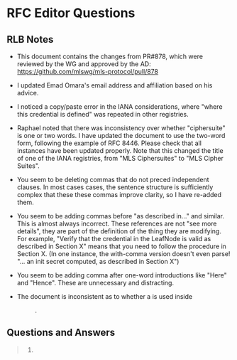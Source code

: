 # RFC Editor Questions

## RLB Notes

* This document contains the changes from PR#878, which were reviewed by the WG
  and approved by the AD: https://github.com/mlswg/mls-protocol/pull/878

* I updated Emad Omara's email address and affiliation based on his advice.

* I noticed a copy/paste error in the IANA considerations, where "where this
  credential is defined" was repeated in other registries.

* Raphael noted that there was inconsistency over whether "ciphersuite" is one
  or two words.  I have updated the document to use the two-word form, following
  the example of RFC 8446.  Please check that all instances have been updated
  properly. Note that this changed the title of one of the IANA registries, from
  "MLS Ciphersuites" to "MLS Cipher Suites".

* You seem to be deleting commas that do not preced independent clauses.  In
  most cases cases, the sentence structure is sufficiently complex that these
  these commas improve clarity, so I have re-added them.

* You seem to be adding commas before "as described in..." and similar.  This is
  almost always incorrect.  These references are not "see more details", they
  are part of the definition of the thing they are modifying.  For example,
  "Verify that the credential in the LeafNode is valid as described in Section
  X" means that you need to follow the procedure in Section X.  (In one
  instance, the with-comma version doesn't even parse!  "... an init secret
  computed, as described in Section X")

* You seem to be adding comma after one-word introductions like "Here" and
  "Hence".  These are unnecessary and distracting.

* The document is inconsistent as to whether a <t> is used inside <dd>.

## Questions and Answers

> 1) <!-- [rfced] xml2rfc returns a number of warnings and suggest that
> viewBox be used.  Please review and let us know if you would like to make
> any updates. 
> 
> Examples:
> rfc9420.xml(434): Warning: Found SVG with width or height specified, which will make the artwork not scale.  Specify a viewBox only to let the artwork scale.
> rfc9420.xml(568): Warning: Found SVG with width or height specified, which will make the artwork not scale.  Specify a viewBox only to let the artwork scale.
> ...
> rfc9420.xml(5759): Warning: Found SVG with width or height specified, which will make the artwork not scale.  Specify a viewBox only to let the artwork scale.
> rfc9420.xml(8128): Warning: Found SVG with width or height specified, which will make the artwork not scale.  Specify a viewBox only to let the artwork scale.
> -->

The document's viewBox setting is correct; xml2rfc's default is wrong.  Setting
width and height ensures that the SVG's scale and positioning is consistent with
the text across scaling.


> 2) <!-- [rfced] Please insert any keywords (beyond those that appear in
> the title) for use on https://www.rfc-editor.org/search. -->

The authors' XML file now has 


> 3) <!--[rfced] Section 2. Should the terminology be placed in alphabetical
> order, or do you prefer the current ordering? Please review and
> let us know your preference.
> -->     

We would prefer to keep the terminology in the existing order.  Since there are
some semantic dependencies, having them in this order is clearer.


> 4) <!-- [rfced] Please review the "type" attribute of each sourcecode
> element in the XML file to ensure correctness.
> 
> Note that "tls-presentation" (not "tls") is already considered an
> acceptable "type" per the current list of preferred values
> (https://www.rfc-editor.org/materials/sourcecode-types.txt). Would it make
> sense to update instances of type "tls" to "tls-presentation".  Are you
> recommending that "tls" be added as a new type?  Note that it is also
> acceptable to leave the "type" attribute not set.
> 
> In addition, review each artwork element. Specifically,
> should any artwork element be tagged as sourcecode or another
> element?
>  -->

Thanks, we were unaware of the `tls-presentation` type.  All of the `tls`
instances have been changed to `tls-presentation`.


> 5) <!-- [rfced] In the html and pdf outputs, the text enclosed in <tt> is
> output in fixed-width font. In the txt output, there are no changes to the
> font, and the quotation marks have been removed.
> 
> In the html and pdf outputs, the text enclosed in <em> is output in
> italics. In the txt output, the text enclosed in <em> appears with an
> underscore before and after.
> 
> Please review carefully and let us know if the output is acceptable or if
> any updates are needed.
> -->

Yes, this output matches our expectations.


> 6) <!--[rfced] We note that <sup> is used for superscript, but not for
> all instances. Please review and let us know if you would like to
> use <sup> for the instances that do not contain the <sup> element.
> -->

We should use `<sup>` throughout, removing `<tt>` if necessary.  I have
attempted to update all of the required occurrences.


> 7) <!--[rfced] Would it be correct to say that a member "sends" a Welcome
> message to a new client instead of "broadcasts" it since the
> Welcome is only being distributed to one client?
> 
> Original:
>    Any member of the group can download a KeyPackage for a new client
>    and broadcast Add and Commit messages that the current group will
>    use to update their state, and a Welcome message that the new client
>    can use to initialize its state and join the group.
> 
> Perhaps:
>    Any member of the group can download a KeyPackage for a new client
>    and broadcast Add and Commit messages that the current group will
>    use to update their state, and send a Welcome message that
>    the new client can use to initialize its state and join the group.
> -->

I have edited this to be serial: "download ... broadcast ... send".


> 8) <!--[rfced] Please review whether any of the notes in this document
> should be in the <aside> element. It is defined as "a container for
> content that is semantically less important or tangential to the
> content that surrounds it" (https://authors.ietf.org/en/rfcxml-vocabulary#aside).
> -->

I don't think this is necessary.


> 9) <!--[rfced] May we shorten the title for Figure 4 by moving the second
> sentence to a note below the figure? The note may be indented or
> in an <aside> element. Please let us know your preference.
> 
> Original:
>    Figure 4: Client B proposes to update its key, and client A commits the
>    proposal. As a result, the keys for both B and A updated, so
>    the group has post-compromise security with respect to both
>    of them.
> 
> Perhaps:
>    Figure 4: Client B proposes to update its key, and client A commits the
>    proposal
> 
>    Note: As a result of client A commiting client B's proposal,
>    the keys for both A and B updated, so the group has
>    post-compromise security with respect to both of them.
> -->

I added an appropriate note to the main text, at the point where this figure is
referenced.


> 10) <!--[rfced] Is the intended meaning that the right subtree is the same
> as the left subtree? If so, may we update the text in parentheses
> for clarity as follows?
> 
> Original:
>    For a given parent node, its left subtree is the subtree with
>    its left child as head (respectively right subtree).
> 
> Perhaps:
>    For a given parent node, its left subtree is the subtree with its
>    left child as the head (and respectively, its right subtree has its
>    right child as the head).
> -->

No, the intent is that you swap left for right, so you have a right subtree with
the right child as its head.  I expanded the sentence to be less terse.


> 11) <!--[rfced] Tables 2, 3, 5, 7, and 15 do not have titles. If you would
> like to add titles, please provide the desired text.
> -->

These tables do not need labels; they're just example data. In fact, I would be
happy to suppress the "Table N" notation, but that doesn't seem to be possible
within the bounds of RFC 7991.


> 12) <!--[rfced] We capitalized the following instance of "r" and "s" to
> match use in RFC 8032; please let us know of any objections.
> 
> Original:
>    In particular, ECDSA signatures are DER-encoded and EdDSA
>    signatures are defined as the concatenation of r and s as
>    specified in [RFC8032].
> 
> Current:
>    In particular, ECDSA signatures are DER encoded, and EdDSA
>    signatures are defined as the concatenation of R and S,
>    as specified in [RFC8032].
> -->

This is correct, thanks.


> 13) <!--[rfced] We do not see "SealBase" or "OpenBase" in RFC 9180, but we
> do see "Seal()" and "Open()". We assume that these are one in the
> same; however, if any further updates are needed for consistency,
> please let us know.
> 
> Current:
>    Here, the functions SealBase and OpenBase are defined [RFC9180],
>    using the HPKE algorithms specified by the group's ciphersuite.
> -->

SealBase/OpenBase are defined in the "Single-Shot APIs" section of RFC 9180,
with <MODE> = Base.  I clarified.

https://datatracker.ietf.org/doc/html/rfc9180#name-single-shot-apis


> 14) <!--[rfced] The following lines are over the 72-character limit (and
> over the 69-character limit for ASCII artwork). Please let us
> know how you would like to shorten/wrap the lines.
> 
> Section 5.2:
>   MakeKeyPackageRef(value) = RefHash("MLS 1.0 KeyPackage Reference", value) (4 over)
>   MakeProposalRef(value)   = RefHash("MLS 1.0 Proposal Reference", value)   (2 over)
> 
> Figure 12:
>   Proposal        Commit     Application Data   (1 over)
>   V           |                  +- Asymmetric  (9 over)
>   FramedContentAuthData |     |   Sign / Verify (12 over)
>   +- Symmetric        (8 over)
>   Protect / Unprotect (18 over)
> 
> Section 7.7
>   +- - new member (2 over)
> 
> Section 12.4.3.1:
>   encrypted_group_info, group_secrets) (10 over)
> 
> Section 12.4.3.1:
>   encrypted_group_info, kem_output, ciphertext) (9 over)
> 
> Appendix D:
>   raise Exception("Cannot truncate a tree with 0 or 1 nodes") (2 over)
> -->

I have reformatted these to fit.  The one in Appendix D was actually a bug in
the example code!


> 15) <!--[rfced] We notice that the text "See IANA registry for registered
> values" is included within four of the sourcecode elements (see
> Sections 5.3, 6, 7.2, and 12.1).  Would it be better to refer to the registry name and add a pointer to the relevant section in the document? 
> 
> One example:
> 
> Original:
>    Using the terminology from [RFC6125], a Credential provides
>    "presented identifiers", and it is up to the application to
>    supply a "reference identifier" for the authenticated client,
>    if any.
> 
>    // See IANA registry for registered values
>    uint16 CredentialType;
> 
>    struct {
>        opaque cert_data<V>;
>    } Certificate;
> 
>    struct {
>        CredentialType credential_type;
>        select (Credential.credential_type) {
>            case basic:
>                opaque identity<V>;
> 
>            case x509:
>                Certificate certificates<V>;
>        };
>    } Credential;
> 
> Perhaps:
>    Using the terminology from [RFC6125], a Credential provides
>    "presented identifiers", and it is up to the application to
>    supply a "reference identifier" for the authenticated client,
>    if any.
> 
>    Note: See the "MLS Credential Types" registry (Section 17.5).
> 
>    uint16 CredentialType;
> 
>    struct {
>        opaque cert_data<V>;
>    } Certificate;
> 
>    struct {
>        CredentialType credential_type;
>        select (Credential.credential_type) {
>            case basic:
>                opaque identity<V>;
> 
>            case x509:
>                Certificate certificates<V>;
>        };
>    } Credential;
> -->

I updated the `// See IANA` comments to explicitly reference the relevant
registries by name.  Referencing by name is better than by section, since we
want folks to look at the actual registry, not the initial values defined in
this document.


> 16) <!--[rfced] FYI: We added "and" before "represented". If that is not
> correct, please let us know.
> 
> Original:
>    Whether these fields can be computed by the client represented by the
>    LeafNode depends on when the LeafNode was created.
> 
> Current:
>    Whether these fields can be computed by the client and represented by the
>    LeafNode depends on when the LeafNode was created.
> -->

I rewrote this sentence to clarify.  FWIW, the original is correct, in that the
"client represented by the LeafNode" is the one doing the computing.


> 17) <!--[rfced] The first part of the following sentence does not parse;
> is there text missing after "ratchet"? Please let us know how we
> may update this for clarity.
> 
> Original:
>    After generating fresh key material and applying it to ratchet
>    forward their local tree state as described in the Section 7.4, the
>    generator broadcasts this update to other members of the group in a
>    Commit message, who apply it to keep their local views of the tree in
>    sync with the sender's.
> -->

"Ratchet" is being used as a verb here, with "ratchet forward" meaning "move
forward irreversibly".  With that in mind, I think it does parse, but I changed
"ratchet forward" to "update" to simplify.


> 18) <!--[rfced] Section 7.9. Should this example have a figure number?
> 
> Original:
> 
>          Y
>        __|__
>       /     \
>      _       _
>     / \     / \
>    E   _   G   _
> -->

No, this is just an intermediate value in a computation, not noteworthy enough
to merit a figure number / label.


> 19) <!--[rfced] Is this text intended to be a serial list? Also, should
> "credential" be singular or plural (i.e., "a credential" or "credentials")?
> 
> Original:
>     -  Ratchet tree: A tree with a single node, a leaf containing an
>        HPKE public key and credential for the creator
> 
> Perhaps:
>     -  Ratchet tree: A tree with a single node, a leaf containing an
>        HPKE public key, and a credential for the creator
> -->

No, the single node is a leaf node with the specified contents.  I changed "a
leaf" to "a leaf node".


> 20) <!--[rfced] To avoid redundancy, would you like to streamline this
>  list by updating the introductory sentence, removing "It
>  contains" from each bullet point, and rephrasing the last point
>  as follows?
> 
> Original:
>   For a regular, i.e. not external, commit the list is invalid if any of the following occurs:
> 
>   * It contains an individual proposal that is invalid as specified in Section 12.1.
>   * It contains an Update proposal generated by the committer.
>   * It contains a Remove proposal that removes the committer.
>   * It contains multiple Update and/or Remove proposals that apply to the same leaf.
>     If the committer has received multiple such proposals they SHOULD prefer any Remove
>     received, or the most recent Update if there are no Removes.
>   * It contains multiple Add proposals that contain KeyPackages that represent the same
>     client according to the application (for example, identical signature keys).
>   * It contains an Add proposal with a KeyPackage that represents a client already in
>     the group according to the application, unless there is a Remove proposal in the
>     list removing the matching client from the group.
>   * It contains multiple PreSharedKey proposals that reference the same PreSharedKeyID.
>   * It contains multiple GroupContextExtensions proposals.
>   * It contains a ReInit proposal together with any other proposal. If the committer has
>     received other proposals during the epoch, they SHOULD prefer them over the ReInit
>     proposal, allowing the ReInit to be resent and applied in a subsequent epoch.
>   * It contains an ExternalInit proposal.
>   * It contains a proposal with a non-default proposal type that is not supported by
>     some members of the group that will process the Commit (i.e., members being added or
>     removed by the Commit do not need to support the proposal type).
>   * After processing the commit the ratchet tree is invalid, in particular, if it contains
>     any leaf node that is invalid according to Section 7.3.
> 
> Perhaps:
>   For a regular, i.e., not external, commit, the list is invalid if it contains any of the
>   following:
> 
>   * An individual proposal that is invalid as specified in Section 12.1
>   * An Update proposal generated by the committer
>   * A Remove proposal that removes the committer
>   * Multiple Update and/or Remove proposals that apply to the same leaf.
>     If the committer has received multiple such proposals they SHOULD prefer any Remove
>     received, or the most recent Update if there are no Removes.
>   * Multiple Add proposals that contain KeyPackages that represent the same
>     client according to the application (for example, identical signature keys)
>   * An Add proposal with a KeyPackage that represents a client already in
>     the group according to the application, unless there is a Remove proposal in the
>     list removing the matching client from the group
>   * Multiple PreSharedKey proposals that reference the same PreSharedKeyID
>   * Multiple GroupContextExtensions proposals
>   * A ReInit proposal together with any other proposal. If the committer has
>     received other proposals during the epoch, they SHOULD prefer them over the ReInit
>     proposal, allowing the ReInit to be resent and applied in a subsequent epoch.
>   * An ExternalInit proposal
>   * A proposal with a non-default proposal type that is not supported by
>     some members of the group that will process the Commit (i.e., members being added or
>     removed by the Commit do not need to support the proposal type)
>   * An invalid ratchet tree after processing the commit, in particular, if it contains any
>     node that is invalid according to Section 7.3
> -->
 
Even though it's more verbose, I think this is clearer with the repetition.  In
particular, the "multiple" lines read better with the explicit "It contains",
and you avoid the problem of the parallelism of the last bullet.  So I would let
this stand.

 
> 21) <!--[rfced] Is the intended meaning that the proposals field is
> populated from "Proposals received during the current epoch" and
> "an empty path field" (option A) or that an initial Commit object
> and an empty path field should be constructed (option B)? Please
> clarify.
> 
> Original:
>    *  Construct an initial Commit object with the proposals field
>       populated from Proposals received during the current epoch,
>       and an empty path field.
> 
> Perhaps:
> A) *  Construct an initial Commit object with the proposals field
>       populated from Proposals received during the current epoch
>       and from an empty path field.
> 
> or
> 
> B) *  Construct an initial Commit object with the proposals field
>       populated from Proposals received during the current epoch,
>       and construct an empty path field.
> -->

The intent is that the initial Commit has (a) proposals and (b) an empty path.
I changed "and an empty path field" to "and with the path field empty" to be
parallel to "with the proposals field"


> 22) <!--[rfced] In order for the following list to be parallel, we would
> like to update the first 3 points with verbs as shown below.
> Please let us know if this is agreeable or if you prefer otherwise.
> 
> Original:
>    *  Construct a GroupInfo reflecting the new state:
> 
>       -  Group ID, epoch, tree, confirmed transcript hash, interim
>          transcript hash, and group context extensions from the new
>          state
> 
>       -  The confirmation_tag from the FramedContentAuthData object
> 
>       -  Other extensions as defined by the application
> 
>       -  Optionally derive an external keypair as described in Section 8
>          (required for External Commits, see Section 12.4.3.2)
> 
>       -  Sign the GroupInfo using the member's private signing key
> 
>       -  Encrypt the GroupInfo using the key and nonce derived from the
>          joiner_secret for the new epoch (see Section 12.4.3.1)
> Perhaps:
>    *  Construct a GroupInfo reflecting the new state as follows:
> 
>       -  Derive a Group ID, an epoch, a tree, a confirmed transcript hash,
>          an interim transcript hash, and group context extensions from the
>          new state.
> 
>       -  Create the confirmation_tag from the FramedContentAuthData object.
> 
>       -  Use other extensions as defined by the application.
> 
>       -  Optionally derive an external key pair, as described in Section 8
>          (required for External Commits; see Section 12.4.3.2).
> 
>       -  Sign the GroupInfo using the member's private signing key.
> 
>       -  Encrypt the GroupInfo using the key and nonce derived from the
>          joiner_secret for the new epoch (see Section 12.4.3.1).
> -->

I added verbs to the first three bullets.


> 23) <!--[rfced] Should the first 2 items in this list perhaps be a part of
> the introductory sentence since they seem to be informational
> rather than actions?
> 
> Original:
>    *  Construct a new group state using the information in the GroupInfo
>       object.
> 
>       -  The GroupContext is the group_context field from the GroupInfo
>          object.
> 
>       -  The new member's position in the tree is at the leaf my_leaf,
>          as defined above.
> 
>       -  Update the leaf my_leaf with the private key corresponding to
>          the public key in the node.
> 
>       -  If the path_secret value is set in the GroupSecrets object:
>          Identify the lowest common ancestor of the leaf node my_leaf
>          [...]
> 
> Perhaps:
>    *  Construct a new group state using the information in the GroupInfo
>       object. Note that the GroupContext is the group_context field from
>       the GroupInfo object, and the new member's position in the tree is
>       at the leaf my_leaf, as defined above.
> 
>       -  Update the leaf my_leaf with the private key corresponding to
>          the public key in the node.
> 
>       -  If the path_secret value is set in the GroupSecrets object:
>          Identify the lowest common ancestor of the leaf node my_leaf
>          [...]
> -->

I rewrote the first three bullets to be parallel.


> 24) <!--[rfced] Please clarify how "or in the path field of a Commit"
> relates to this sentence. Is the uniqueness of keys in leaf
> nodes or in the path field of a Commit?
> 
> Original:
>    Uniqueness of keys in leaf nodes is assured by explicit checks on
>    leaf nodes being added to the tree by Add or Update proposals, or in
>    the path field of a Commit.
> 
> Perhaps:
>    Uniqueness of keys in leaf nodes, or in the path field of a Commit,
>    is assured by explicit checks on leaf nodes being added to the tree
>    by Add or Update proposals.
> -->

The three ways a leaf can be added to the tree are: in an Add proposal, in an
Update proposal, or in the `path` field of a Commit.  I updated to use that
phrasing.


> 25) <!-- [rfced] Note that we have updated the "MLS Extension Types" registry and added the IETF as the change controller for the media type registration per this note from IANA.  Please let us know if any updates are needed.
> 
> NOTE: We've listed the IETF as the change controller for the media type registration, and per the authors, have changed "KP, GI" to "KP, GI, LN" in the MLS Extension Types. We understand that these changes will be included in the AUTH48 edits.
> -->

Thanks, these changes are correct.


> 26) <!--[rfced] Section 17.1. Regarding the author note below, please note
> that at the time of writing, "draft-ietf-tls-rfc8447bis" has not
> entered EDIT state yet. Currently, the sections are similar but
> not identical. Please review and let us know if any further
> changes are desired. Note that we added one instance of "it" as
> outlined below.
> 
> Author note:
>    "This section should be the same as the corresponding
>    text in draft-ietf-tls-rfc8447bis.  Please align the two documents if
>    they have diverged in the approval process".
> 
> Original:
>    The IETF could recommend mechanisms that have limited applicability,
>    but will provide applicability statements that describe any
>    limitations of the mechanism or necessary constraints on its use.
> 
> Current:
>    The IETF could recommend mechanisms that have limited applicability,
>    but it will provide applicability statements that describe any
>    limitations of the mechanism or necessary constraints on its use.
> -->     

I have added the "it" here.  I'm OK with any divergence due to copy-editing
changes that might get introduced in EDIT state.


> 27) <!--[rfced] Should the citations for RFCs 8446 and 9180 follow "The
>      mapping of ciphersuites" or "TLS signature schemes" instead of
>      "is as follows"? We see that "ciphersuites" are mentioned in both
>      of these references. "HPKE", "HMAC", and "TLS" are mentioned in
>      RFC 9180 and "HMAC" and "TLS" are mentioned in RFC 8446.
> 
> Original:
>    The mapping of ciphersuites to HPKE primitives, HMAC hash functions,
>    and TLS signature schemes is as follows [RFC9180] [RFC8446]:
> 
> Perhaps:
>    The mapping of ciphersuites [RFC8446][RFC9180] to HPKE primitives,
>    HMAC hash functions, and TLS signature schemes is as follows:
> -->

The "ciphersuites" at the beginning of the sentence are MLS ciphersuites, so the
placement in your "perhaps" is not appropriate.  I have moved the citations so
that they immediately follow the relevant parameters, but would also be OK with
them at the end.


> 28) <!--[rfced] FYI: We have removed instances of "MIME" from Section
> 17.10 per guidance from IANA. Note that it states the following
> under the "Media Types" registry
> (https://www.iana.org/assignments/media-types/media-types.xhtml):
> 
>    [RFC2046] specifies that Media Types (formerly known as MIME types) and Media
>    Subtypes will be assigned and listed by the IANA.
> -->

Acknowledged.


> 29) <!-- [rfced] Should the text about "Provisional registration" be included in this document?  It does not appear in the IANA registration - see https://www.iana.org/assignments/media-types/message/mls. 
> 
>    Provisional registration? (standards tree only):  No
> -->

I have removed this entry.

 
> 30) <!--[rfced] Appendices A and B: Would it be correct to add "and" to
> the list of letters in these tree examples for consistency as shown below?
> 
> Appendix A:
> a)
> Original:
>    To construct the tree in Figure 11:
>    * A creates a group with B, ..., G
>    * F sends an empty Commit, setting X, Y, W
>    * G removes C and D, blanking V, U, and setting Y, W
> 
> Perhaps:
>    To construct the tree in Figure 11:
>    * A creates a group with B, ..., G
>    * F sends an empty Commit, setting X, Y, and W
>    * G removes C and D, blanking V and U, and setting Y and W
> 
> b)
> Original:
>    To construct the tree in Figure 13:
>    *  A creates a group with B, C, D
> 
> Perhaps:
>    To construct the tree in Figure 13:
>    *  A creates a group with B, C, and D
> 
> Appendix B:
> c)
> Original:
>    2.  B adds C, D: set B', X', Y
> 
>    3.  C sends empty Commit: set C', Z', Y'
> 
> Perhaps:
>    2.  B adds C and D: set B', X', and Y
> 
>    3.  C sends empty Commit: set C', Z', and Y'
> -->

I have added these "and"s.


> 31) <!-- [rfced] Terminology
> 
> a) Throughout the text, the following terminology appears to be used
> inconsistently. Please review these occurrences and let us know if/how they
> may be made consistent. 
> 
>  - Client vs. client
>      (Note: all instances are lowercase except "...to a Client" and
>       "...receiving Client"; should these be made lowercase?)
> 
> 
>  - Commit vs. commit
>      (some examples: in a Commit, for each Commit, processing a Commit, sends a Commit,
>       malformed Commit, malformed commit, creating a commit, an external commit,
>       in the commit, the first commit)
> 
>  - Credential vs. credential
>      (some examples: encoded in Credentials, the Credentials, a Credential, a credential,
>       this credential, credential type)
> 
>  - External Commit vs. external Commit vs. external commit
> 
>  - Fetch vs. fetch (1 instance each)
> 
>  - Parent Hash vs. parent hash
> 
>  - Proposal vs. proposal
>      (Please clarify if all capitalized instances are referring to a
>      "Proposal message" or "Proposal object" or if updates are needed.
>      Note that there are instances of "Add Proposal" vs. "Add proposal"
>      and "a proposal or a commit" vs. "the Proposal and Commit".)
> 
>  - Secret Tree vs. secret tree
> 
>  - Update vs. update
>      (Please clarify if all capitalized instances are referring to an
>       "Update message" or "Update proposal" or if updates are needed.)
> -->

I have normalized on:

* Lower-case "client" everywhere
* Upper-case "Commit" whenever it refers to a Commit object
* Upper-case "Credential" only when referring to a Credential object
* "external Commit"
* Lower-case "fetch"
* Lower-case "parent hash"
* Upper-case "Proposal" only when referring to a Proposal object, not an
  abstract proposal or a specific type of proposal (e.g., an "Add proposal")
* Lower-case "secret tree"
* Upper-case "Update" when it refers to an Update proposal, lower-case otherwise

Basically, when use upper case only when we refer to a struct with a TLS-syntax definition.

Also, I noticed that some struct names were in <tt> (e.g., `PreSharedKeyID`).  That
should not be done, so I removed the <tt> around them.


> b) The Web Portion of the RFC Style Guide
> (https://www.rfc-editor.org/styleguide/part2/) recommends that once an
> abbreviation has been introduced, the abbreviated form should be used
> thereafter. After the first expansion of the following terms, would you
> like to use the abbreviated forms thereafter?
> 
>  - Authentication Service
>  - Delivery Service
>  - forward secrecy
>  - post-compromise security
>  - pre-shared key

These acronyms are quite short, two letters in most cases.  So I think it's
helpful to use the full definition in some places.  I would leave the references
as-is.


> c) Some numbers are spelled out and some are represented as digits for
> bits and bytes, for instance, "4 bytes" vs. "four bytes". Would you
> like to make this consistent by using digits when referring to bits
> and bytes? Please let us know your preference.

I would keep the current balance.  Words are used except for two
instances:

* "from 0 bytes to 2<sup>30</sup> bytes"
* "integers are encoded in 1, 2, or 4 bytes and can encode 6-, 14-, or 30-bit values"

The first of these makes sense for the "0" to be parallel to the exponentiated
value.  For the second, the digits make the correspondence between byte length
and bit length clearer.


> d) Note that we updated the following terms to the latter forms as
> indicated below; please let us know of any objections.
> 
>  - cipher suite -> ciphersuite (for consistency)
>  - hybrid public-key encryption (HPKE) -> hybrid public key encryption (HPKE) (per RFC 9180)
>  - Input Key Material (IKM) -> Input Keying Material (IKM) (per use in other RFCs)
>  - keypair -> key pair (for consistency)
>  - public-key encryption -> public key encrption (per IANA registry and use in other RFCs)
>  - Signature algorithm -> signature algorithm (for consistency and per 8032)
 
I concur with these changes.

 
> 32) <!-- [rfced] Please review the "Inclusive Language" portion of the online
> Style Guide <https://www.rfc-editor.org/styleguide/part2/#inclusive_language> and let
> us know if any changes are needed.
> 
> In addition, please consider whether "tradition" should be updated for clarity. 
> While the NIST website
> <https://www.nist.gov/nist-research-library/nist-technical-series-publications-author-instructions#table1>
> indicates that this term is potentially biased, it is also ambiguous. 
> "Tradition" is a subjective term, as it is not the same for everyone.
>  -->

This was discussed during IESG review:

https://mailarchive.ietf.org/arch/msg/mls/jSMQHXxcY3bX8S-xefyjbX4KFzE/
